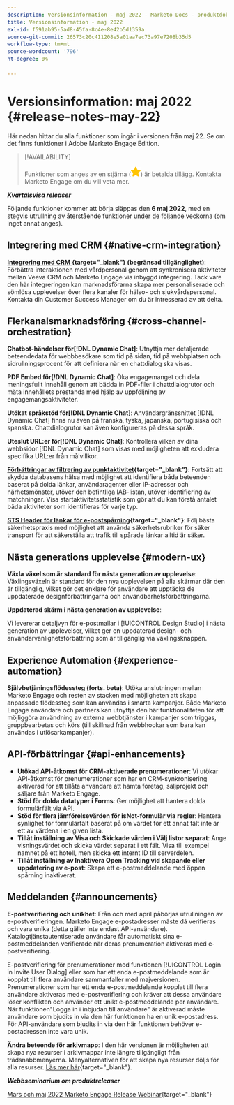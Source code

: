 ```yaml
---
description: Versionsinformation - maj 2022 - Marketo Docs - produktdokumentation
title: Versionsinformation - maj 2022
exl-id: f591ab95-5ad8-45fa-8c4e-8e42b5d1359a
source-git-commit: 26573c20c411208e5a01aa7ec73a97e7208b35d5
workflow-type: tm+mt
source-wordcount: '796'
ht-degree: 0%

---
```


# Versionsinformation: maj 2022 {#release-notes-may-22}

Här nedan hittar du alla funktioner som ingår i versionen från maj 22. Se om det finns funktioner i Adobe Marketo Engage Edition.

>[!AVAILABILITY]
>
>Funktioner som anges av en stjärna (![stjärna](assets/yellow-star.png)) är betalda tillägg. Kontakta Marketo Engage om du vill veta mer.

**_Kvartalsvisa releaser_**

Följande funktioner kommer att börja släppas den **6 maj 2022**, med en stegvis utrullning av återstående funktioner under de följande veckorna (om inget annat anges).

## Integrering med CRM {#native-crm-integration}

**[Integrering med CRM ](/help/marketo/product-docs/crm-sync/veeva-crm-sync/understanding-the-veeva-crm-sync.md){target="_blank"} (begränsad tillgänglighet)**: Förbättra interaktionen med vårdpersonal genom att synkronisera aktiviteter mellan Veeva CRM och Marketo Engage via inbyggd integrering. Tack vare den här integreringen kan marknadsförarna skapa mer personaliserade och sömlösa upplevelser över flera kanaler för hälso- och sjukvårdspersonal. Kontakta din Customer Success Manager om du är intresserad av att delta.

## Flerkanalsmarknadsföring {#cross-channel-orchestration}

**Chatbot-händelser för[!DNL Dynamic Chat]**: Utnyttja mer detaljerade beteendedata för webbbesökare som tid på sidan, tid på webbplatsen och sidrullningsprocent för att definiera när en chattdialog ska visas.

**PDF Embed för[!DNL Dynamic Chat]**: Öka engagemanget och dela meningsfullt innehåll genom att bädda in PDF-filer i chattdialogrutor och mäta innehållets prestanda med hjälp av uppföljning av engagemangsaktiviteter.

**Utökat språkstöd för[!DNL Dynamic Chat]**: Användargränssnittet [!DNL Dynamic Chat] finns nu även på franska, tyska, japanska, portugisiska och spanska. Chattdialogrutor kan även konfigureras på dessa språk.

**Uteslut URL:er för[!DNL Dynamic Chat]**: Kontrollera vilken av dina webbsidor [!DNL Dynamic Chat] som visas med möjligheten att exkludera specifika URL:er från målvillkor.

**[Förbättringar av filtrering av punktaktivitet](/help/marketo/product-docs/administration/email-setup/filtering-email-bot-activity.md){target="_blank"}**: Fortsätt att skydda databasens hälsa med möjlighet att identifiera båda beteenden baserat på dolda länkar, användaragenter eller IP-adresser och närhetsmönster, utöver den befintliga IAB-listan, utöver identifiering av matchningar. Visa startaktivitetsstatistik som gör att du kan förstå antalet båda aktiviteter som identifieras för varje typ.

**[STS Header för länkar för e-postspårning](/help/marketo/product-docs/administration/settings/email-tracking-link-headers.md){target="_blank"}**: Följ bästa säkerhetspraxis med möjlighet att använda säkerhetsrubriker för säker transport för att säkerställa att trafik till spårade länkar alltid är säker.

## Nästa generations upplevelse {#modern-ux}

**Växla växel som är standard för nästa generation av upplevelse**: Växlingsväxeln är standard för den nya upplevelsen på alla skärmar där den är tillgänglig, vilket gör det enklare för användare att upptäcka de uppdaterade designförbättringarna och användbarhetsförbättringarna.

**Uppdaterad skärm i nästa generation av upplevelse**:

Vi levererar detaljvyn för e-postmallar i [!UICONTROL Design Studio] i nästa generation av upplevelser, vilket ger en uppdaterad design- och användarvänlighetsförbättring som är tillgänglig via växlingsknappen.

## Experience Automation {#experience-automation}

**Självbetjäningsflödessteg (forts. beta)**: Utöka anslutningen mellan Marketo Engage och resten av stacken med möjligheten att skapa anpassade flödessteg som kan användas i smarta kampanjer. Både Marketo Engage användare och partners kan utnyttja den här funktionaliteten för att möjliggöra användning av externa webbtjänster i kampanjer som triggas, gruppbearbetas och körs (till skillnad från webbhookar som bara kan användas i utlösarkampanjer).

## API-förbättringar {#api-enhancements}

* **Utökad API-åtkomst för CRM-aktiverade prenumerationer**: Vi utökar API-åtkomst för prenumerationer som har en CRM-synkronisering aktiverad för att tillåta användare att hämta företag, säljprojekt och säljare från Marketo Engage.
* **Stöd för dolda datatyper i Forms**: Ger möjlighet att hantera dolda formulärfält via API.
* **Stöd för flera jämförelsevärden för isNot-formulär via regler**: Hantera synlighet för formulärfält baserat på om värdet för ett annat fält inte är ett av värdena i en given lista.
* **Tillåt inställning av Visa och Skickade värden i Välj listor separat**: Ange visningsvärdet och skicka värdet separat i ett fält. Visa till exempel namnet på ett hotell, men skicka ett internt ID till serverdelen.
* **Tillåt inställning av Inaktivera Open Tracking vid skapande eller uppdatering av e-post**: Skapa ett e-postmeddelande med öppen spårning inaktiverat.

## Meddelanden {#announcements}

**E-postverifiering och unikhet**: Från och med april påbörjas utrullningen av e-postverifieringen. Marketo Engage e-postadresser måste då verifieras och vara unika (detta gäller inte endast API-användare). Katalogtjänstautentiserade användare får automatiskt sina e-postmeddelanden verifierade när deras prenumeration aktiveras med e-postverifiering.

E-postverifiering för prenumerationer med funktionen [!UICONTROL Login in Invite User Dialog] eller som har ett enda e-postmeddelande som är kopplat till flera användare sammanfaller med majversionen. Prenumerationer som har ett enda e-postmeddelande kopplat till flera användare aktiveras med e-postverifiering och kräver att dessa användare löser konflikten och använder ett unikt e-postmeddelande per användare. När funktionen&quot;Logga in i inbjudan till användare&quot; är aktiverad måste användare som bjudits in via den här funktionen ha en unik e-postadress. För API-användare som bjudits in via den här funktionen behöver e-postadressen inte vara unik.

**Ändra beteende för arkivmapp**: I den här versionen är möjligheten att skapa nya resurser i arkivmappar inte längre tillgängligt från trädsnabbmenyerna. Menyalternativen för att skapa nya resurser döljs för alla resurser. [Läs mer här](https://nation.marketo.com/t5/product-discussions/archive-folder-change-in-may-2022-release/m-p/324369#M183235){target="_blank"}.

**_Webbseminarium om produktreleaser_**

[Mars och maj 2022 Marketo Engage Release Webinar](https://engage.marketo.com/2022_March_May_Release_Webinar_DemandPage.html){target="_blank"}

